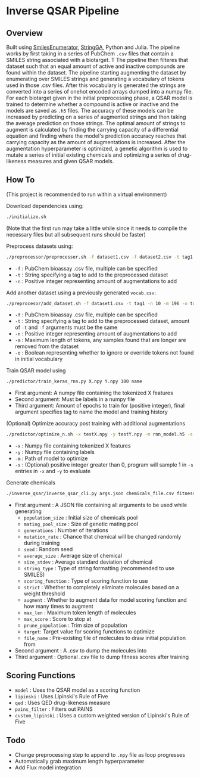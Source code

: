 # Inverse QSAR Pipeline

## Overview

Built using [SmilesEnumerator](https://github.com/EBjerrum/SMILES-enumeration), [StringGA](https://github.com/jensengroup/String-GA), Python and Julia.
The pipeline works by first taking in a series of PubChem `.csv` files that contain a SMILES string associated with a biotarget. T
The pipeline then filteres that dataset such that an equal amount of active and inactive compounds are found within the dataset.
The pipeline starting augmenting the dataset by enumerating over SMILES strings and generating a vocabulary of tokens used in those .csv files.
After this vocabulary is generated the strings are converted into a series of onehot encoded arrays dumped into a numpy file.
For each biotarget given in the initial preprocessing phase, a QSAR model is trained to determine whether a compound is active or inactive and the models are saved as `.h5` files.
The accuracy of these models can be increased by predicting on a series of augmented strings and then taking the average prediction on those strings.
The optimal amount of strings to augment is calculated by finding the carrying capacity of a differential equation and finding where the model's prediction accuracy reaches that carrying capacity as the amount of augmentations is increased.
After the augmentation hyperparameter is optimized, a genetic algorithm is used to mutate a series of initial existing chemicals and optimizing a series of drug-likeness measures and given QSAR models.

## How To

(This project is recommended to run within a virtual environment)

Download dependencies using:

```bash
./initialize.sh
```

(Note that the first run may take a little while since it needs to compile the necessary files but all subsequent runs should be faster)

Preprocess datasets using:

```bash
./preprocessor/preprocessor.sh -f dataset1.csv -f dataset2.csv -t tag1 -t tag2 -n 10
```

- `-f` : PubChem bioassay .csv file, multiple can be specified
- `-t` : String specifying a tag to add to the preprocessed dataset
- `-n` : Positive integer representing amount of augmentations to add

Add another dataset using a previously generated `vocab.csv`:

```bash
./preprocesor/add_dataset.sh -f dataset1.csv -t tag1 -n 10 -m 196 -o true
```

- `-f` : PubChem bioassay .csv file, multiple can be specified
- `-t` : String specifying a tag to add to the preprocessed dataset, amount of `-t` and `-f` arguments must be the same
- `-n` : Positive integer representing amount of augmentations to add
- `-m` : Maximum length of tokens, any samples found that are longer are removed from the dataset
- `-o` : Boolean representing whether to ignore or override tokens not found in initial vocabulary

Train QSAR model using

```bash
./predictor/train_keras_rnn.py X.npy Y.npy 100 name
```

- First argument: A numpy file containing the tokenized X features
- Second argument: Must be labels in a numpy file
- Third argument: Amount of epochs to train for (positive integer), final argument specifies tag to name the model and training history

(Optional) Optimize accuracy post training with additional augmentations

```bash
./predictor/optimize_n.sh -x testX.npy -y testY.npy -m rnn_model.h5 -s 10
```

- `-x` : Numpy file containing tokenized X features
- `-y` : Numpy file containing labels
- `-m` : Path of model to optimize
- `-s` : (Optional) positive integer greater than 0, program will sample 1 in `-s` entries in `-x` and `-y` to evaluate

Generate chemicals

```bash
./inverse_qsar/inverse_qsar_cli.py args.json chemicals_file.csv fitness_scores.csv
```

- First argument : A JSON file containing all arguments to be used while generating
  - `population_size` : Initial size of chemicals pool
  - `mating_pool_size` : Size of genetic mating pool
  - `generations` : Number of iterations
  - `mutation_rate` : Chance that chemical will be changed randomly during training
  - `seed` : Random seed
  - `average_size` : Average size of chemical
  - `size_stdev` : Average standard deviation of chemical
  - `string_type` : Type of string formatting (recommended to use SMILES)
  - `scoring_function` : Type of scoring function to use
  - `strict` : Whether to completely eliminate molecules based on a weight threshold
  - `augment` : Whether to augment data for model scoring function and how many times to augment
  - `max_len` : Maximum token length of molecules
  - `max_score` : Score to stop at
  - `prune_population` : Trim size of population
  - `target`: Target value for scoring functions to optimize
  - `file_name` : Pre-existing file of molecules to draw initial population from
- Second argument : A .csv to dump the molecules into  
- Third argument : Optional .csv file to dump fitness scores after training

## Scoring Functions

- `model` : Uses the QSAR model as a scoring function
- `lipinski` : Uses Lipinski's Rule of Five
- `qed` : Uses QED drug-likeness measure
- `pains_filter` : Filters out PAINS
- `custom_lipinski` : Uses a custom weighted version of Lipinski's Rule of Five

## Todo

- Change preprocessing step to append to `.npy` file as loop progresses
- Automatically grab maximum length hyperparameter
- Add Flux model integration
